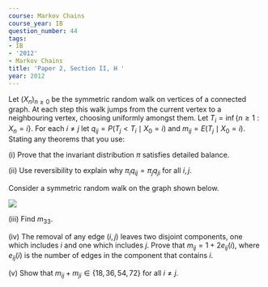 ```yaml
---
course: Markov Chains
course_year: IB
question_number: 44
tags:
- IB
- '2012'
- Markov Chains
title: 'Paper 2, Section II, H '
year: 2012
---
```




Let $\left(X_{n}\right)_{n \geqslant 0}$ be the symmetric random walk on vertices of a connected graph. At each step this walk jumps from the current vertex to a neighbouring vertex, choosing uniformly amongst them. Let $T_{i}=\inf \left\{n \geqslant 1: X_{n}=i\right\}$. For each $i \neq j$ let $q_{i j}=P\left(T_{j}<T_{i} \mid X_{0}=i\right)$ and $m_{i j}=E\left(T_{j} \mid X_{0}=i\right)$. Stating any theorems that you use:

(i) Prove that the invariant distribution $\pi$ satisfies detailed balance.

(ii) Use reversibility to explain why $\pi_{i} q_{i j}=\pi_{j} q_{j i}$ for all $i, j$.

Consider a symmetric random walk on the graph shown below.

![](https://cdn.mathpix.com/cropped/2022_04_27_832824118af20d3fef47g-27.jpg?height=253&width=554&top_left_y=624&top_left_x=416)

(iii) Find $m_{33}$.

(iv) The removal of any edge $(i, j)$ leaves two disjoint components, one which includes $i$ and one which includes $j$. Prove that $m_{i j}=1+2 e_{i j}(i)$, where $e_{i j}(i)$ is the number of edges in the component that contains $i$.

(v) Show that $m_{i j}+m_{j i} \in\{18,36,54,72\}$ for all $i \neq j$.